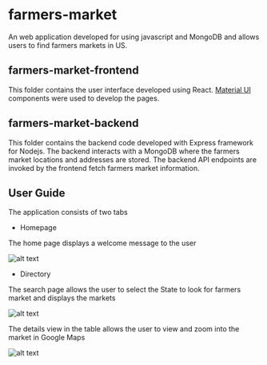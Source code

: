 # farmers-market
An web application developed for using  javascript and MongoDB and allows users to find farmers markets in US.

## farmers-market-frontend

This folder contains the user interface developed using React. [Material UI](https://material-ui.com/) components were used to develop the pages.

## farmers-market-backend

This folder contains the backend code developed with Express framework for Nodejs. The backend interacts with a MongoDB where the farmers market locations and addresses are stored. The backend API endpoints are invoked by the frontend fetch farmers market information.

## User Guide

The application consists of two tabs

+ Homepage

The home page displays a welcome message to the user

![alt text](https://user-images.githubusercontent.com/60051474/72681135-ecd90980-3ac0-11ea-8032-3ac93a49c101.jpg)

+ Directory

The search page allows the user to select the State to look for farmers market and displays the markets

![alt text](https://user-images.githubusercontent.com/60051474/72681163-2a3d9700-3ac1-11ea-99c5-c1dd9c2349a6.jpg)

The details view in the table allows the user to view and zoom into the market in Google Maps

![alt text](https://user-images.githubusercontent.com/60051474/72681169-36c1ef80-3ac1-11ea-98d9-43ae2c77e66d.jpg)

